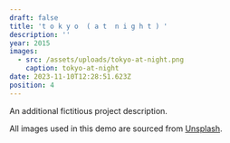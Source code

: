 ```yaml
---
draft: false
title: 't o k y o  ( a t  n i g h t ) '
description: ''
year: 2015
images:
  - src: /assets/uploads/tokyo-at-night.png
    caption: tokyo-at-night
date: 2023-11-10T12:28:51.623Z
position: 4
---
```


An additional fictitious project description.

All images used in this demo are sourced from [Unsplash](https://unsplash.com/).
